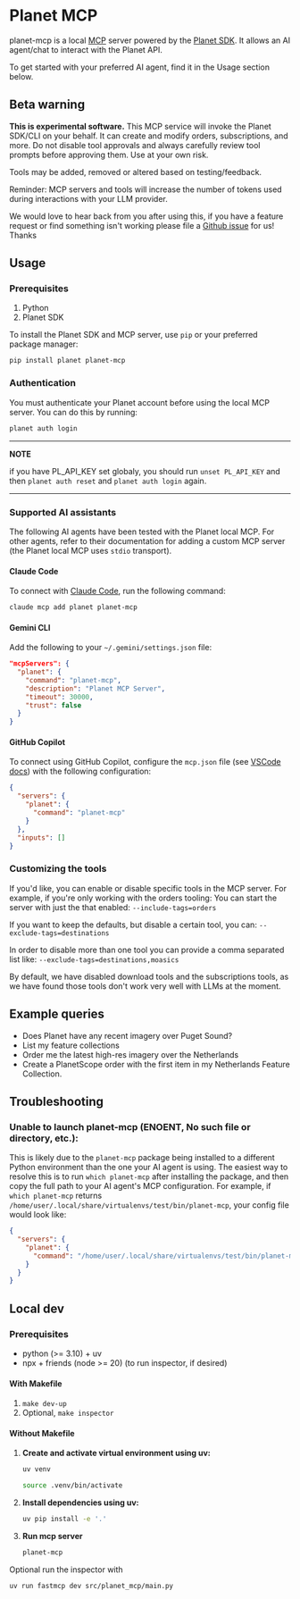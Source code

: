 # Planet MCP

planet-mcp is a local [MCP](https://modelcontextprotocol.io/introduction) server powered by the [Planet SDK](https://github.com/planetlabs/planet-client-python). It allows an AI agent/chat to interact with the Planet API.

To get started with your preferred AI agent, find it in the Usage section below.

## Beta warning

**This is experimental software.** This MCP service will invoke the Planet SDK/CLI on your behalf. It can create and modify orders, subscriptions, and more. Do not disable tool approvals and always carefully review tool prompts before approving them. Use at your own risk.

Tools may be added, removed or altered based on testing/feedback.

Reminder: MCP servers and tools will increase the number of tokens used during interactions with your LLM provider.

We would love to hear back from you after using this, if you have a feature request or find something isn't working please file a [Github issue](https://github.com/planetlabs/planet-mcp/issues/new) for us!
Thanks


## Usage

### Prerequisites

1. Python
2. Planet SDK

To install the Planet SDK and MCP server, use `pip` or your preferred package manager:

```
pip install planet planet-mcp
```

### Authentication

You must authenticate your Planet account before using the local MCP server. You can do this by running:

```bash
planet auth login
```

---
**NOTE**

if you have PL_API_KEY set globaly, you should run `unset PL_API_KEY` and then `planet auth reset` and `planet auth login` again.

---

### Supported AI assistants

The following AI agents have been tested with the Planet local MCP. For other agents, refer to their documentation for adding a custom MCP server (the Planet local MCP uses `stdio` transport).

#### Claude Code

To connect with [Claude Code](https://claude.ai/code), run the following command:

```bash
claude mcp add planet planet-mcp
```

#### Gemini CLI

Add the following to your `~/.gemini/settings.json` file:

```json
"mcpServers": {
  "planet": {
    "command": "planet-mcp",
    "description": "Planet MCP Server",
    "timeout": 30000,
    "trust": false
  }
}
```

#### GitHub Copilot

To connect using GitHub Copilot, configure the `mcp.json` file (see [VSCode docs](https://code.visualstudio.com/docs/copilot/customization/mcp-servers#_add-an-mcp-server)) with the following configuration:

```json
{
  "servers": {
    "planet": {
      "command": "planet-mcp"
    }
  },
  "inputs": []
}
```

### Customizing the tools
If you'd like, you can enable or disable specific tools in the MCP server. For example, if you're only working with the orders tooling: You can start the server with just the that enabled:
`--include-tags=orders`

If you want to keep the defaults, but disable a certain tool, you can: `--exclude-tags=destinations`

In order to disable more than one tool you can provide a comma separated list like:
`--exclude-tags=destinations,moasics`

By default, we have disabled download tools and the subscriptions tools, as we have found those tools don't work very well with LLMs at the moment.


## Example queries

- Does Planet have any recent imagery over Puget Sound?
- List my feature collections
- Order me the latest high-res imagery over the Netherlands
- Create a PlanetScope order with the first item in my Netherlands Feature Collection.

## Troubleshooting

### Unable to launch planet-mcp (ENOENT, No such file or directory, etc.):

This is likely due to the `planet-mcp` package being installed to a different Python environment than the one your AI agent is using. The easiest way to resolve this is to run `which planet-mcp` after installing the package, and then copy the full path to your AI agent's MCP configuration. For example, if `which planet-mcp` returns `/home/user/.local/share/virtualenvs/test/bin/planet-mcp`, your config file would look like:

```json
{
  "servers": {
    "planet": {
      "command": "/home/user/.local/share/virtualenvs/test/bin/planet-mcp"
    }
  }
}
```


## Local dev

### Prerequisites

* python (>= 3.10) + uv
* npx + friends (node >= 20) (to run inspector, if desired)

#### With Makefile

1. ```make dev-up```
2. Optional, `make inspector`

#### Without Makefile

1.  **Create and activate virtual environment using uv:**

    ```bash
    uv venv
    ```
    ```bash
    source .venv/bin/activate
    ```

2.  **Install dependencies using uv:**

    ```bash
    uv pip install -e '.'
    ```

3. **Run mcp server**

    ```bash
    planet-mcp
    ```

Optional run the inspector with
```bash
uv run fastmcp dev src/planet_mcp/main.py
```
